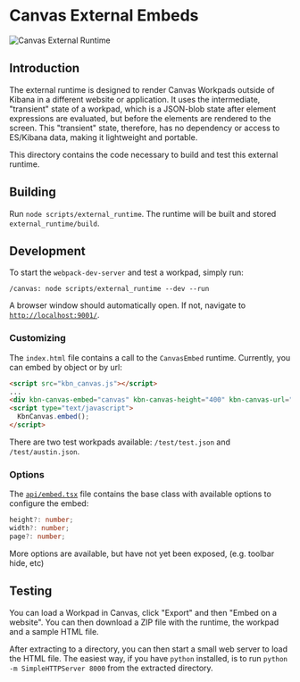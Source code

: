 # Canvas External Embeds

![Canvas External Runtime](demo.gif)

## Introduction

The external runtime is designed to render Canvas Workpads outside of Kibana in a different website or application. It uses the intermediate, "transient" state of a workpad, which is a JSON-blob state after element expressions are evaluated, but before the elements are rendered to the screen. This "transient" state, therefore, has no dependency or access to ES/Kibana data, making it lightweight and portable.

This directory contains the code necessary to build and test this external runtime.

## Building

Run `node scripts/external_runtime`. The runtime will be built and stored `external_runtime/build`.

## Development

To start the `webpack-dev-server` and test a workpad, simply run:

`/canvas: node scripts/external_runtime --dev --run`

A browser window should automatically open. If not, navigate to [`http://localhost:9001/`](http://localhost:9001).

### Customizing

The `index.html` file contains a call to the `CanvasEmbed` runtime. Currently, you can embed by object or by url:

```html
<script src="kbn_canvas.js"></script>
...
<div kbn-canvas-embed="canvas" kbn-canvas-height="400" kbn-canvas-url="workpad.json"></div>
<script type="text/javascript">
  KbnCanvas.embed();
</script>
```

There are two test workpads available: `/test/test.json` and `/test/austin.json`.

### Options

The [`api/embed.tsx`]('./api/embed') file contains the base class with available options to configure the embed:

```typescript
height?: number;
width?: number;
page?: number;
```

More options are available, but have not yet been exposed, (e.g. toolbar hide, etc)

## Testing

You can load a Workpad in Canvas, click "Export" and then "Embed on a website". You can then download a ZIP file with the runtime, the workpad and a sample HTML file.

After extracting to a directory, you can then start a small web server to load the HTML file. The easiest way, if you have `python` installed, is to run `python -m SimpleHTTPServer 8000` from the extracted directory.
